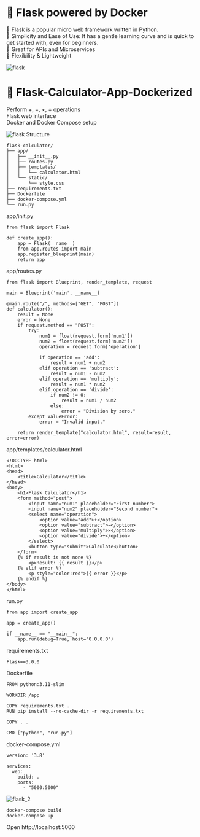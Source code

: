 <h1>🐳 Flask powered by Docker </h1> 

🔄 Flask is a popular micro web framework written in Python. <br>
🔄 Simplicity and Ease of Use: It has a gentle learning curve and is quick to get started with, even for beginners. <br>
🔄 Great for APIs and Microservices <br>
🔄 Flexibility & Lightweight <br>

![flask](https://github.com/user-attachments/assets/00a348a0-a78e-4661-96f9-596fcea6ad5c)

# 🧮 Flask-Calculator-App-Dockerized
Perform +, −, ×, ÷ operations <br>
Flask web interface <br>
Docker and Docker Compose setup <br>

![flask](https://github.com/user-attachments/assets/c906786f-8bfb-47d4-ab58-ca43a8698e98)
Structure
```
flask-calculator/
├── app/
│   ├── __init__.py
│   ├── routes.py
│   ├── templates/
│   │   └── calculator.html
│   └── static/
│       └── style.css
├── requirements.txt
├── Dockerfile
├── docker-compose.yml
└── run.py
```
app/init.py
```
from flask import Flask

def create_app():
    app = Flask(__name__)
    from app.routes import main
    app.register_blueprint(main)
    return app
```
app/routes.py
```
from flask import Blueprint, render_template, request

main = Blueprint('main', __name__)

@main.route("/", methods=["GET", "POST"])
def calculator():
    result = None
    error = None
    if request.method == "POST":
        try:
            num1 = float(request.form['num1'])
            num2 = float(request.form['num2'])
            operation = request.form['operation']

            if operation == 'add':
                result = num1 + num2
            elif operation == 'subtract':
                result = num1 - num2
            elif operation == 'multiply':
                result = num1 * num2
            elif operation == 'divide':
                if num2 != 0:
                    result = num1 / num2
                else:
                    error = "Division by zero."
        except ValueError:
            error = "Invalid input."

    return render_template("calculator.html", result=result, error=error)
```
app/templates/calculator.html
```
<!DOCTYPE html>
<html>
<head>
    <title>Calculator</title>
</head>
<body>
    <h1>Flask Calculator</h1>
    <form method="post">
        <input name="num1" placeholder="First number">
        <input name="num2" placeholder="Second number">
        <select name="operation">
            <option value="add">+</option>
            <option value="subtract">−</option>
            <option value="multiply">×</option>
            <option value="divide">÷</option>
        </select>
        <button type="submit">Calculate</button>
    </form>
    {% if result is not none %}
        <p>Result: {{ result }}</p>
    {% elif error %}
        <p style="color:red">{{ error }}</p>
    {% endif %}
</body>
</html>
```
run.py
```
from app import create_app

app = create_app()

if __name__ == "__main__":
    app.run(debug=True, host="0.0.0.0")
```
requirements.txt
```
Flask==3.0.0
```
Dockerfile
```
FROM python:3.11-slim

WORKDIR /app

COPY requirements.txt .
RUN pip install --no-cache-dir -r requirements.txt

COPY . .

CMD ["python", "run.py"]
```
docker-compose.yml
```
version: '3.8'

services:
  web:
    build: .
    ports:
      - "5000:5000"
```
![flask_2](https://github.com/user-attachments/assets/2243d08d-b0d8-419f-b762-23741b926afb)


```
docker-compose build
docker-compose up
```

Open http://localhost:5000



